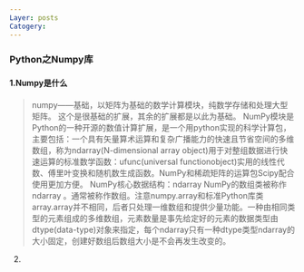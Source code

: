 ```yaml
---
Layer: posts
Catogery: 
---
```




### Python之Numpy库

#### 1.Numpy是什么

> numpy——基础，以矩阵为基础的数学计算模块，纯数学存储和处理大型矩阵。 这个是很基础的扩展，其余的扩展都是以此为基础。
> NumPy模块是Python的一种开源的数值计算扩展，是一个用python实现的科学计算包，主要包括：一个具有矢量算术运算和复杂广播能力的快速且节省空间的多维数组，称为ndarray(N-dimensional array object)用于对整组数据进行快速运算的标准数学函数：ufunc(universal functionobject)实用的线性代数、傅里叶变换和随机数生成函数。NumPy和稀疏矩阵的运算包Scipy配合使用更加方便。
> NumPy核心数据结构：ndarray
> NumPy的数组类被称作 ndarray 。通常被称作数组。注意numpy.array和标准Python库类array.array并不相同，后者只处理一维数组和提供少量功能。一种由相同类型的元素组成的多维数组，元素数量是事先给定好的元素的数据类型由dtype(data-type)对象来指定，每个ndarray只有一种dtype类型ndarray的大小固定，创建好数组后数组大小是不会再发生改变的。

2.